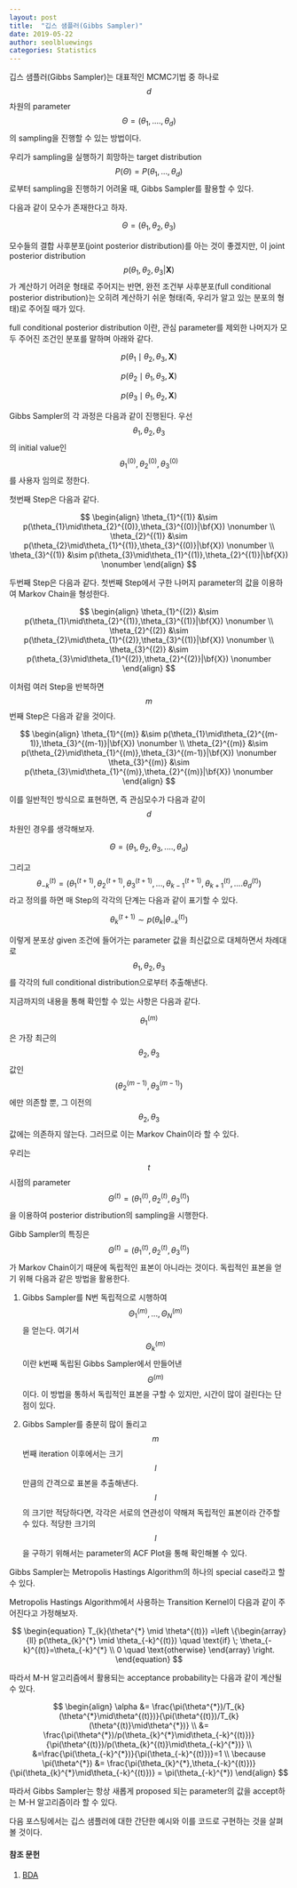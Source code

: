 ```yaml
---
layout: post
title:  "깁스 샘플러(Gibbs Sampler)"
date: 2019-05-22
author: seolbluewings
categories: Statistics
---
```


깁스 샘플러(Gibbs Sampler)는 대표적인 MCMC기법 중 하나로 $$d$$차원의 parameter $$\Theta = (\theta_{1},....,\theta_{d})$$의 sampling을 진행할 수 있는 방법이다.

우리가 sampling을 실행하기 희망하는 target distribution $$P(\Theta) = P(\theta_{1},...,\theta_{d})$$ 로부터 sampling을 진행하기 어려울 때, Gibbs Sampler를 활용할 수 있다.

다음과 같이 모수가 존재한다고 하자.

$$\Theta=(\theta_{1},\theta_{2},\theta_{3})$$

모수들의 결합 사후분포(joint posterior distribution)를 아는 것이 좋겠지만, 이 joint posterior distribution $$p(\theta_{1},\theta_{2},\theta_{3}|\mathbf{X})$$ 가 계산하기 어려운 형태로 주어지는 반면, 완전 조건부 사후분포(full conditional posterior distribution)는 오히려 계산하기 쉬운 형태(즉, 우리가 알고 있는 분포의 형태)로 주어질 때가 있다.

full conditional posterior distribution 이란, 관심 parameter를 제외한 나머지가 모두 주어진 조건인 분포를 말하며 아래와 같다.

$$p(\theta_{1}\mid\theta_{2},\theta_{3},\mathbf{X})$$

$$p(\theta_{2}\mid\theta_{1},\theta_{3},\mathbf{X})$$

$$p(\theta_{3}\mid\theta_{1},\theta_{2},\mathbf{X})$$

Gibbs Sampler의 각 과정은 다음과 같이 진행된다. 우선 $$\theta_{1},\theta_{2},\theta_{3}$$ 의 initial value인 $$\theta_{1}^{(0)},\theta_{2}^{(0)},\theta_{3}^{(0)}$$ 를 사용자 임의로 정한다.

첫번째 Step은 다음과 같다.

$$
\begin{align}
\theta_{1}^{(1)} &\sim p(\theta_{1}\mid\theta_{2}^{(0)},\theta_{3}^{(0)}|\bf{X}) \nonumber \\
\theta_{2}^{(1)} &\sim p(\theta_{2}\mid\theta_{1}^{(1)},\theta_{3}^{(0)}|\bf{X}) \nonumber \\
\theta_{3}^{(1)} &\sim p(\theta_{3}\mid\theta_{1}^{(1)},\theta_{2}^{(1)}|\bf{X})
\nonumber
\end{align}
$$


두번째 Step은 다음과 같다. 첫번째 Step에서 구한 나머지 parameter의 값을 이용하여 Markov Chain을 형성한다.

$$
\begin{align}
\theta_{1}^{(2)} &\sim p(\theta_{1}\mid\theta_{2}^{(1)},\theta_{3}^{(1)}|\bf{X}) \nonumber \\
\theta_{2}^{(2)} &\sim p(\theta_{2}\mid\theta_{1}^{(2)},\theta_{3}^{(1)}|\bf{X}) \nonumber \\
\theta_{3}^{(2)} &\sim p(\theta_{3}\mid\theta_{1}^{(2)},\theta_{2}^{(2)}|\bf{X})
\nonumber
\end{align}
$$

이처럼 여러 Step을 반복하면 $$m$$번째 Step은 다음과 같을 것이다.

$$
\begin{align}
\theta_{1}^{(m)} &\sim p(\theta_{1}\mid\theta_{2}^{(m-1)},\theta_{3}^{(m-1)}|\bf{X}) \nonumber \\
\theta_{2}^{(m)} &\sim p(\theta_{2}\mid\theta_{1}^{(m)},\theta_{3}^{(m-1)}|\bf{X}) \nonumber
\theta_{3}^{(m)} &\sim p(\theta_{3}\mid\theta_{1}^{(m)},\theta_{2}^{(m)}|\bf{X})
\nonumber
\end{align}
$$

이를 일반적인 방식으로 표현하면, 즉 관심모수가 다음과 같이 $$d$$차원인 경우를 생각해보자.

$$\Theta=(\theta_{1},\theta_{2},\theta_{3},....,\theta_{d})$$

그리고 $$\theta_{-k}^{(t)}=(\theta_{1}^{(t+1)},\theta_{2}^{(t+1)},\theta_{3}^{(t+1)},...,\theta_{k-1}^{(t+1)},\theta_{k+1}^{(t)},....\theta_{d}^{(t)})$$ 라고 정의를 하면 매 Step의 각각의 단계는 다음과 같이 표기할 수 있다.

$$\theta_{k}^{(t+1)} \sim p(\theta_{k}|\theta_{-k}^{(t)})$$

이렇게 분포상 given 조건에 들어가는 parameter 값을 최신값으로 대체하면서 차례대로 $$\theta_{1},\theta_{2},\theta_{3}$$를 각각의 full conditional distribution으로부터 추출해낸다.

지금까지의 내용을 통해 확인할 수 있는 사항은 다음과 같다.

$$\theta_{1}^{(m)}$$은 가장 최근의 $$\theta_{2},\theta_{3}$$값인 $$(\theta_{2}^{(m-1)},\theta_{3}^{(m-1)})$$ 에만 의존할 뿐, 그 이전의 $$\theta_{2},\theta_{3}$$ 값에는 의존하지 않는다. 그러므로 이는 Markov Chain이라 할 수 있다.

우리는 $$t$$시점의 parameter $$\Theta^{(t)} = (\theta_{1}^{(t)},\theta_{2}^{(t)},\theta_{3}^{(t)})$$ 을 이용하여 posterior distribution의 sampling을 시행한다.

Gibb Sampler의 특징은 $$\Theta^{(t)} = (\theta_{1}^{(t)},\theta_{2}^{(t)},\theta_{3}^{(t)})$$ 가 Markov Chain이기 때문에 독립적인 표본이 아니라는 것이다. 독립적인 표본을 얻기 위해 다음과 같은 방법을 활용한다.

1. Gibbs Sampler를 N번 독립적으로 시행하여 $$\Theta_{1}^{(m)},...,\Theta_{N}^{(m)}$$을 얻는다. 여기서 $$\Theta_{k}^{(m)}$$ 이란 k번째 독립된 Gibbs Sampler에서 만들어낸 $$\Theta^{(m)}$$ 이다. 이 방법을 통하서 독립적인 표본을 구할 수 있지만, 시간이 많이 걸린다는 단점이 있다.

2. Gibbs Sampler를 충분히 많이 돌리고 $$m$$번째 iteration 이후에서는 크기 $$\mathit{l}$$ 만큼의 간격으로 표본을 추출해낸다. $$\mathit{l}$$의 크기만 적당하다면, 각각은 서로의 연관성이 약해져 독립적인 표본이라 간주할 수 있다. 적당한 크기의 $$\mathit{l}$$을 구하기 위해서는 parameter의 ACF Plot을 통해 확인해볼 수 있다.

Gibbs Sampler는 Metropolis Hastings Algorithm의 하나의 special case라고 할 수 있다.

Metropolis Hastings Algorithm에서 사용하는 Transition Kernel이 다음과 같이 주어진다고 가정해보자.

$$
\begin{equation}
T_{k}(\theta^{*} \mid \theta^{(t)}) =\left \{\begin{array}{ll}
p(\theta_{k}^{*} \mid \theta_{-k}^{(t)}) \quad \text{if} \; \theta_{-k}^{(t)}=\theta_{-k}^{*} \\
0 \quad \text{otherwise}
\end{array}
\right.
\end{equation}
$$

따라서 M-H 알고리즘에서 활용되는 acceptance probability는 다음과 같이 계산될 수 있다.

$$
\begin{align}
	\alpha &= \frac{\pi(\theta^{*})/T_{k}(\theta^{*}\mid\theta^{(t)})}{\pi(\theta^{(t)})/T_{k}(\theta^{(t)}\mid\theta^{*})} \\
    &= \frac{\pi(\theta^{*})/p(\theta_{k}^{*}\mid\theta_{-k}^{(t)})}{\pi(\theta^{(t)})/p(\theta_{k}^{(t)}\mid\theta_{-k}^{*})} \\
    &=\frac{\pi(\theta_{-k}^{*})}{\pi(\theta_{-k}^{(t)})}=1 \\
    \because \pi(\theta^{*}) &= \frac{\pi(\theta_{k}^{*},\theta_{-k}^{(t)})}{\pi(\theta_{k}^{*}\mid\theta_{-k}^{(t)})} = \pi(\theta_{-k}^{*})
\end{align}
$$

따라서 Gibbs Sampler는 항상 새롭게 proposed 되는 parameter의 값을 accept하는 M-H 알고리즘이라 할 수 있다.

다음 포스팅에서는 깁스 샘플러에 대한 간단한 예시와 이를 코드로 구현하는 것을 살펴볼 것이다.

#### 참조 문헌

1. [BDA](http://www.stat.columbia.edu/~gelman/book/)